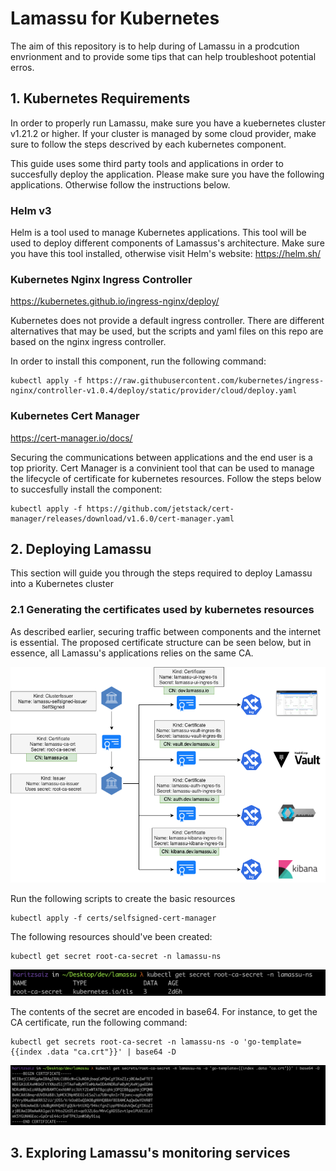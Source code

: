 # Lamassu for Kubernetes

The aim of this repository is to help during of Lamassu in a prodcution envrionment and to provide some tips that can help troubleshoot potential erros.

## 1. Kubernetes Requirements 

In order to properly run Lamassu, make sure you have a kuebernetes cluster v1.21.2 or higher. If your cluster is managed by some cloud provider, make sure to follow the steps descrived by each kubernetes component.

This guide uses some third party tools and applications in order to succesfully deploy the application. Please make sure you have the following applications. Otherwise follow the instructions below.

### Helm v3

Helm is a tool used to manage Kubernetes applications. This tool will be used to deploy different components of Lamassus's architecture. Make sure you have this tool installed, otherwise visit Helm's website: https://helm.sh/

### Kubernetes Nginx Ingress Controller

https://kubernetes.github.io/ingress-nginx/deploy/

Kubernetes does not provide a default ingress controller. There are different alternatives that may be used, but the scripts and yaml files on this repo are based on the nginx ingress controller.


In order to install this component, run the following command:

```
kubectl apply -f https://raw.githubusercontent.com/kubernetes/ingress-nginx/controller-v1.0.4/deploy/static/provider/cloud/deploy.yaml
```

### Kubernetes Cert Manager

https://cert-manager.io/docs/

Securing the communications between applications and the end user is a top priority. Cert Manager is a convinient tool that can be used to manage the lifecycle of certificate for kubernetes resources. Follow the steps below to succesfully install the component:

```
kubectl apply -f https://github.com/jetstack/cert-manager/releases/download/v1.6.0/cert-manager.yaml
```

## 2. Deploying Lamassu

This section will guide you through the steps required to deploy Lamassu into a Kubernetes cluster

### 2.1 Generating the certificates used by kubernetes resources

As described earlier, securing traffic between components and the internet is essential. The proposed certificate structure can be seen below, but in essence, all Lamassu's applications relies on the same CA.  

![](./docs/img/cert_structure.png)

Run the following scripts to create the basic resources

```
kubectl apply -f certs/selfsigned-cert-manager 
```

The following resources should've been created:

```
kubectl get secret root-ca-secret -n lamassu-ns
```
![](./docs/img/get_root_ca_secret.png)

The contents of the secret are encoded in base64. For instance, to get the CA certificate, run the following command:

```
kubectl get secrets root-ca-secret -n lamassu-ns -o 'go-template={{index .data "ca.crt"}}' | base64 -D
```

![](./docs/img/decode_root_ca_secret.png)

## 3. Exploring Lamassu's monitoring services
